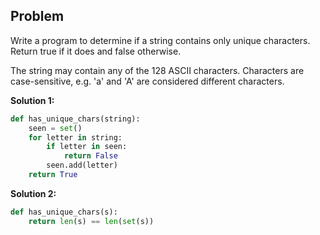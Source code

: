 ## Problem

Write a program to determine if a string contains only unique characters. Return true if it does and false otherwise.

The string may contain any of the 128 ASCII characters. Characters are case-sensitive, e.g. 'a' and 'A' are considered different characters.

**Solution 1:**

```python
def has_unique_chars(string):
    seen = set()
    for letter in string:
        if letter in seen:
            return False
        seen.add(letter)
    return True
```

**Solution 2:**

```python
def has_unique_chars(s):
    return len(s) == len(set(s))
```
